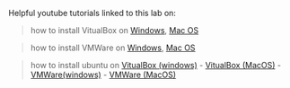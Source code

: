 Helpful youtube tutorials linked to this lab on:
>how to install VitualBox on [Windows](https://www.youtube.com/watch?v=8mns5yqMfZk), [Mac OS](https://www.youtube.com/watch?v=hd0Lbtly41Y)


>how to install VMWare on [Windows](https://www.youtube.com/watch?v=9QXXyG0hKtI), [Mac OS](https://www.youtube.com/watch?v=EqcQPezLT58)


>how to install ubuntu on [VitualBox (windows)](https://www.youtube.com/watch?v=x5MhydijWmc) - [VitualBox (MacOS)](https://www.youtube.com/watch?v=Hzji7w882OY) - [VMWare(windows)](https://www.youtube.com/watch?v=9rUhGWijf9U) - [VMWare (MacOS)](https://www.youtube.com/watch?v=0A9-iEQJnT8)
